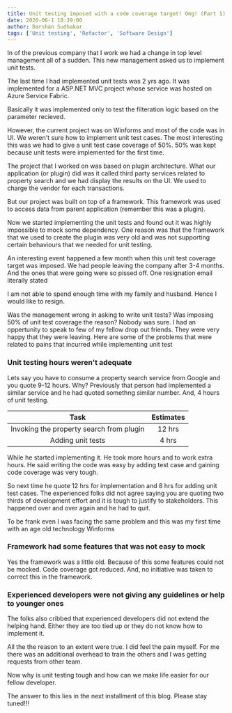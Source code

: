 ```yaml
---
title: Unit testing imposed with a code coverage target! Omg! (Part 1)
date: 2020-06-1 18:39:00
author: Darshan Sudhakar
tags: ['Unit testing', 'Refactor', 'Software Design']
---
```


In of the previous company that I work we had a change in top level management all of a sudden. This new management asked us to implement unit tests.

The last time I had implemented unit tests was 2 yrs ago. It was implemented for a ASP.NET MVC project whose service was hosted on Azure Service Fabric.

Basically it was implemented only to test the filteration logic based on the parameter recieved.

However, the current project was on Winforms and most of the code was in UI. We weren't sure how to implement unit test cases. The most interesting this was we had to give a unit test case coverage of 50%. 50% was kept because unit tests were implemented for the first time.

The project that I worked on was based on plugin architecture. What our application (or plugin) did was it called third party services related to property search and we had display the results on the UI. We used to charge the vendor for each transactions.

But our project was built on top of a framework. This framework was used to access data from  parent application (remember this was a plugin).

Now we started implementing the unit tests and found out it was highly impossible to mock some dependency. One reason was that the framework that we used to create the plugin was very old and was not supporting certain behaviours that we needed for unit testing.

An interesting event happened a few month when this unit test coverage target was imposed. We had people leaving the company after 3-4 months. And the ones that were going were so pissed off. One resignation email literally stated

I am not able to spend enough time with my family and husband. Hence I would like to resign.

Was the management wrong in asking to write unit tests? Was imposing 50% of unit test coverage the reason? Nobody was sure. I had an oppertunity to speak to few of my fellow drop out friends. They were very happy that they were leaving. Here are some of the problems that were related to pains that incurred while implementing unit test

### Unit testing hours weren't adequate

Lets say you have to consume a property search service from Google and you quote 9-12 hours. Why? Previously that person had implemented a similar service and he had quoted somethng similar number. And, 4 hours of unit testing.

**Task**|**Estimates**
:-----:|:-----:
Invoking the property search from plugin| 12 hrs
Adding unit tests| 4 hrs

While he started implementing it. He took more hours and to work extra hours. He said writing the code was easy by adding test case and gaining code coverage was very tough.

So next time he quote 12 hrs for implementation and 8 hrs for adding unit test cases. The experienced folks did not agree saying you are quoting two thirds of development effort and it is tough to justify to stakeholders. This happened over and over again and he had to quit.

To be frank even I was facing the same problem and this was my first time with an age old technology Winforms

### Framework had some features that was not easy to mock

Yes the framework was a little old. Because of this some features could not be mocked. Code coverage got reduced. And, no initiative was taken to correct this in the framework.

### Experienced developers were not giving any guidelines or help to younger ones

The folks also cribbed that experienced developers did not extend the helping hand. Either they are too tied up or they do not know how to implement it.

All the the reason to an extent were true. I did feel the pain myself. For me there was an additional overhead to train the others and I was getting requests from other team.

Now why is unit testing tough and how can we make life easier for our fellow developer.

The answer to this lies in the next installment of this blog. Please stay tuned!!!
